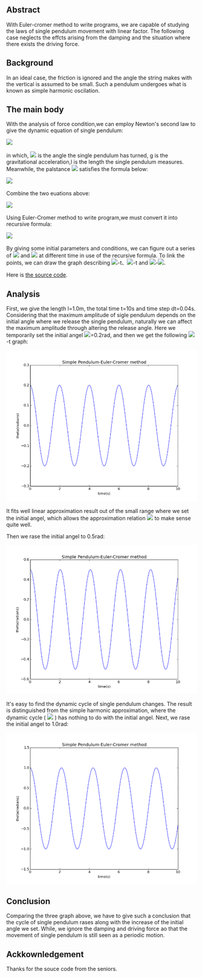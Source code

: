## Abstract
With Euler-cromer method to write programs, we are capable of studying the laws of single pendulum movement with linear factor. The following case neglects the effcts arising from the damping and the situation where there exists the driving force.
## Background
In an ideal case, the friction is ignored and the angle the string makes with the vertical is assumed to be small. Such a pendulum undergoes what is known as simple harmonic oscilation.
## The main body 
With the analysis of force condition,we can employ Newton's second law to give the dynamic equation of single pendulum:

![](http://latex.codecogs.com/gif.latex?\frac{d^2\theta}{dt^2}=-\frac{g}{l}\sin{\theta})

in which, ![](http://latex.codecogs.com/gif.latex?\theta) is the angle the single pendulum has turned, g is the gravitational acceleration,l is the length the single pendulum measures.
Meanwhile, the palstance ![](http://latex.codecogs.com/gif.latex?\omega) satisfies the formula below:

![](http://latex.codecogs.com/gif.latex?\frac{d\theta}{dt}=\omega)

Combine the two euations above:

![](http://latex.codecogs.com/gif.latex?\begin{cases}\frac{d\omega}{dt}=-\frac{g}{l}\sin{\theta}\\\\\frac{d\theta}{dt}=\omega\end{cases})

Using Euler-Cromer method to write program,we must convert it into recursive formula:

![](http://latex.codecogs.com/gif.latex?\begin{cases}\omega_{i+1}=\omega_{i}-\frac{g}{l}\sin{\theta_i}\Delta{t}\\\\t_{i+1}=t_{i}+\Delta{t}\\\\\theta_{i+1}=\theta_{i}+\omega_{i}\Delta{t}\end{cases})

By giving some initial parameters and conditions, we can figure out a series of ![](http://latex.codecogs.com/gif.latex?\theta) and ![](http://latex.codecogs.com/gif.latex?\omega) at different time in use of the recursive formula. To link the points, we can draw the graph describing ![](http://latex.codecogs.com/gif.latex?\theta)-t、![](http://latex.codecogs.com/gif.latex?\omega)-t and ![](http://latex.codecogs.com/gif.latex?\omega)-![](http://latex.codecogs.com/gif.latex?\theta).

Here is [the source code](https://github.com/Ogatayoru/compuational_physics_N2015301020145/blob/master/exercise_07_code).

## Analysis
First, we give the length l=1.0m, the total time t=10s and time step dt=0.04s. Considering that the maximum amplitude of sigle pendulum depends on the initial angle where we release the single pendulum, naturally we can affect the maximum amplitude through altering the release angle. Here we temporarily set the initial angel ![](http://latex.codecogs.com/gif.latex?\theta_0)=0.2rad, and then we get the following ![](http://latex.codecogs.com/gif.latex?\theta)-t graph:

![image](https://github.com/Ogatayoru/compuational_physics_N2015301020145/blob/master/pendulum_1.png)

It fits well linear approximation result out of the small range where we set the initial angel, which allows the approximation relation ![](http://latex.codecogs.com/gif.latex?\sin{\theta}\approx\theta) to make sense quite well.

Then we rase the initial angel to 0.5rad:

![image](https://github.com/Ogatayoru/compuational_physics_N2015301020145/blob/master/pendulum_2.png)
 
It's easy to find the dynamic cycle of single pendulum changes. The result is distinguished from the simple harmonic approximation, where the dynamic cycle ( ![](http://latex.codecogs.com/gif.latex?T=\sqrt\frac{l}{g}) ) has nothing to do with the initial angel. Next, we rase the initial angel to 1.0rad:

![image](https://github.com/Ogatayoru/compuational_physics_N2015301020145/blob/master/pendulum_3.png)

## Conclusion
Comparing the three graph above, we have to give such a conclusion that the cycle of single pendulum rases along with the increase of the initial angle we set. While, we ignore the damping and driving force ao that the movement of single pendulum is still seen as a periodic motion.
## Ackkownledgement
Thanks for the souce code from the seniors.

